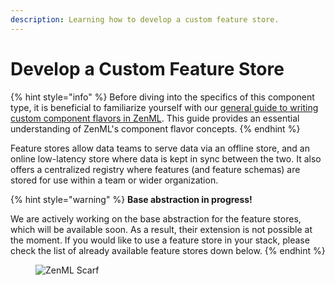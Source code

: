 ```yaml
---
description: Learning how to develop a custom feature store.
---
```


# Develop a Custom Feature Store

{% hint style="info" %}
Before diving into the specifics of this component type, it is beneficial to familiarize yourself with our [general guide to writing custom component flavors in ZenML](../../custom-solutions/implement-a-custom-stack-component.md). This guide provides an essential understanding of ZenML's component flavor concepts.
{% endhint %}

Feature stores allow data teams to serve data via an offline store, and an online low-latency store where data is kept
in sync between the two. It also offers a centralized registry where features (and feature schemas) are stored for use
within a team or wider organization.

{% hint style="warning" %}
**Base abstraction in progress!**

We are actively working on the base abstraction for the feature stores, which will be available soon. As a result, their
extension is not possible at the moment. If you would like to use a feature store in your stack, please check the list
of already available feature stores down below.
{% endhint %}

<!-- For scarf -->
<figure><img alt="ZenML Scarf" referrerpolicy="no-referrer-when-downgrade" src="https://static.scarf.sh/a.png?x-pxid=f0b4f458-0a54-4fcd-aa95-d5ee424815bc" /></figure>
